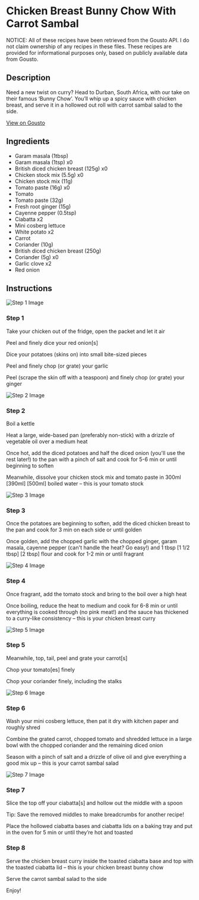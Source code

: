 # Chicken Breast Bunny Chow With Carrot Sambal

NOTICE: All of these recipes have been retrieved from the Gousto API. I do not claim ownership of any recipes in these files. These recipes are provided for informational purposes only, based on publicly available data from Gousto.

## Description

Need a new twist on curry? Head to Durban, South Africa, with our take on their famous ‘Bunny Chow’. You’ll whip up a spicy sauce with chicken breast, and serve it in a hollowed out roll with carrot sambal salad to the side. 

[View on Gousto](https://www.gousto.co.uk/recipes/cookbook/chicken-breast-bunny-chow-with-carrot-sambal)

## Ingredients

- Garam masala (1tbsp)
- Garam masala (1tsp) x0
- British diced chicken breast (125g) x0
- Chicken stock mix (5.5g) x0
- Chicken stock mix (11g)
- Tomato paste (16g) x0
- Tomato
- Tomato paste (32g)
- Fresh root ginger (15g)
- Cayenne pepper (0.5tsp)
- Ciabatta x2
- Mini cosberg lettuce
- White potato x2
- Carrot
- Coriander (10g)
- British diced chicken breast (250g)
- Coriander (5g) x0
- Garlic clove x2
- Red onion

## Instructions

![Step 1 Image](https://production-media.gousto.co.uk/cms/recipe-step-image/step-1-1688471083682-x200.jpg)

### Step 1

Take your chicken out of the fridge, open the packet and let it air

Peel and finely dice your red onion[s]

Dice your potatoes (skins on) into small bite-sized pieces

Peel and finely chop (or grate) your garlic

Peel (scrape the skin off with a teaspoon) and finely chop (or grate) your ginger

![Step 2 Image](https://production-media.gousto.co.uk/cms/recipe-step-image/step-2-1688471134991-x200.jpg)

### Step 2

Boil a kettle

Heat a large, wide-based pan (preferably non-stick) with a drizzle of vegetable oil over a medium heat

Once hot, add the diced potatoes and half the diced onion (you'll use the rest later!) to the pan with a pinch of salt and cook for 5-6 min or until beginning to soften

Meanwhile, dissolve your chicken stock mix and tomato paste in 300ml <span class="text-purple">[390ml]</span> <span class="text-danger">[500ml]</span> boiled water – this is your tomato stock

![Step 3 Image](https://production-media.gousto.co.uk/cms/recipe-step-image/step-3-1688471178002-x200.jpg)

### Step 3

Once the potatoes are beginning to soften, add the diced chicken breast to the pan and cook for 3 min on each side or until golden

Once golden, add the chopped garlic with the chopped ginger, garam masala, cayenne pepper (can't handle the heat? Go easy!) and 1 tbsp <span class="text-purple">[1 1/2 tbsp] </span><span class="text-danger">[2 tbsp]</span> flour and cook for 1-2 min or until fragrant

![Step 4 Image](https://production-media.gousto.co.uk/cms/recipe-step-image/step-4-1688471245928-x200.jpg)

### Step 4

Once fragrant, add the tomato stock and bring to the boil over a high heat

Once boiling, reduce the heat to medium and cook for 6-8 min or until everything is cooked through (no pink meat!) and the sauce has thickened to a curry-like consistency – this is your chicken breast curry

![Step 5 Image](https://production-media.gousto.co.uk/cms/recipe-step-image/step-5-1688471246955-x200.jpg)

### Step 5

Meanwhile, top, tail, peel and grate your carrot[s]

Chop your tomato[es] finely

Chop your coriander finely, including the stalks

![Step 6 Image](https://production-media.gousto.co.uk/cms/recipe-step-image/step-6-1688471314731-x200.jpg)

### Step 6

Wash your mini cosberg lettuce, then pat it dry with kitchen paper and roughly shred

Combine the grated carrot, chopped tomato and shredded lettuce in a large bowl with the chopped coriander and the remaining diced onion

Season with a pinch of salt and a drizzle of olive oil and give everything a good mix up – this is your carrot sambal salad

![Step 7 Image](https://production-media.gousto.co.uk/cms/recipe-step-image/step-7-1688471356191-x200.jpg)

### Step 7

Slice the top off your ciabatta[s] and hollow out the middle with a spoon

Tip: Save the removed middles to make breadcrumbs for another recipe!

Place the hollowed ciabatta bases and ciabatta lids on a baking tray and put in the oven for 5 min or until they’re hot and toasted

### Step 8

Serve the chicken breast curry inside the toasted ciabatta base and top with the toasted ciabatta lid – this is your chicken breast bunny chow

Serve the carrot sambal salad to the side

Enjoy!

